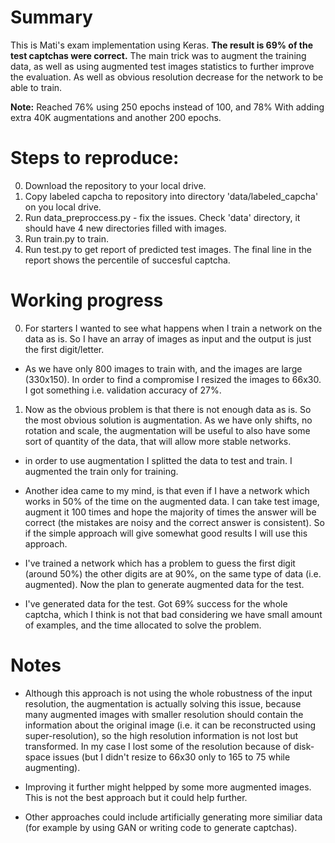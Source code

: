 Summary
===== 

This is Mati's exam implementation using Keras. __The result is 69% of the test captchas were correct.__ The main trick was to augment the training data, as well as using augmented test images statistics to further improve the evaluation. As well as obvious resolution decrease for the network to be able to train. 

__Note:__ Reached 76% using 250 epochs instead of 100, and 78% With adding extra 40K augmentations and another 200 epochs. 

Steps to reproduce: 
====== 

0. Download the repository to your local drive. 
1. Copy labeled capcha to repository into directory 'data/labeled_capcha' on you local drive. 
2. Run data_preproccess.py - fix the issues. Check 'data' directory, it should have 4 new directories filled with images. 
3. Run train.py to train. 
4. Run test.py to get report of predicted test images. The final line in the report shows the percentile of succesful captcha. 

Working progress
=======

0. For starters I wanted to see what happens when I train a network on the data as is. So I have an array of images as input and the output 
is just the first digit/letter. 

- As we have only 800 images to train with, and the images are large (330x150). In order to find a compromise I resized the images to 66x30. I got 
something i.e. validation accuracy of 27%.

1. Now as the obvious problem is that there is not enough data as is. So the most obvious solution is augmentation. As we have only shifts, 
no rotation and scale, the augmentation will be useful to also have some sort of quantity of the data, that will allow more stable networks. 

- in order to use augmentation I splitted the data to test and train. I augmented the train only for training. 

- Another idea came to my mind, is that even if I have a network which works in 50% of the time on the augmented data. I can take test image, augment it 100 times and hope the majority of times the answer will be correct (the mistakes are noisy and the correct answer is consistent). So if the simple approach will give somewhat good results I will use this approach. 

- I've trained a network which has a problem to guess the first digit (around 50%) the other digits are at 90%, on the same type of data (i.e. augmented). Now the plan to generate augmented data for the test. 

- I've generated data for the test. Got 69% success for the whole captcha, which I think is not that bad considering we have small amount of examples, and the time allocated to solve the problem. 


Notes
==== 

- Although this approach is not using the whole robustness of the input resolution, the augmentation is actually solving this issue, because many augmented images with smaller resolution should contain the information about the original image (i.e. it can be reconstructed using super-resolution), so the high resolution information is not lost but transformed. In my case I lost some of the resolution because of disk-space issues (but I didn't resize to 66x30 only to 165 to 75 while augmenting).

- Improving it further might helpped by some more augmented images. This is not the best approach but it could help further. 

- Other approaches could include artificially generating more similiar data (for example by using GAN or writing code to generate captchas). 
